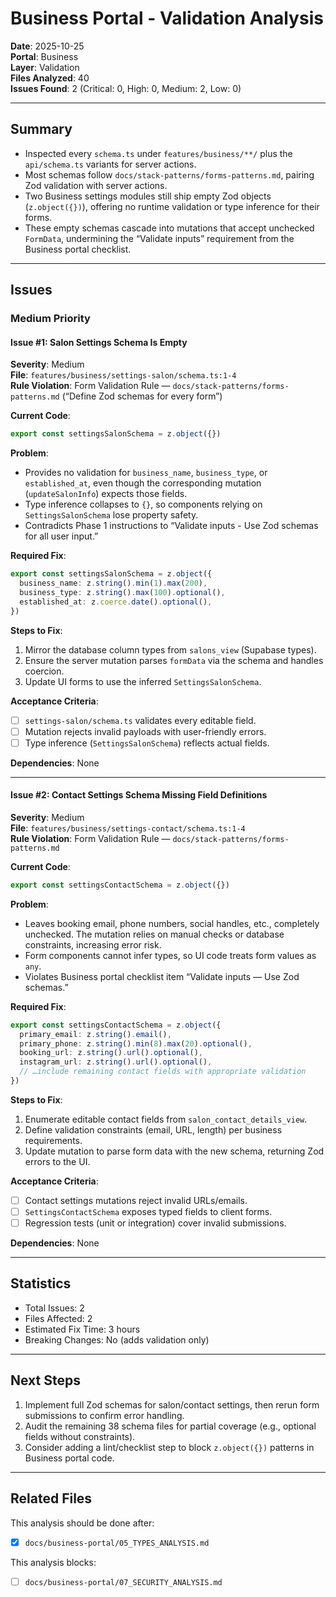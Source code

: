 # Business Portal - Validation Analysis

**Date**: 2025-10-25  
**Portal**: Business  
**Layer**: Validation  
**Files Analyzed**: 40  
**Issues Found**: 2 (Critical: 0, High: 0, Medium: 2, Low: 0)

---

## Summary

- Inspected every `schema.ts` under `features/business/**/` plus the `api/schema.ts` variants for server actions.
- Most schemas follow `docs/stack-patterns/forms-patterns.md`, pairing Zod validation with server actions.
- Two Business settings modules still ship empty Zod objects (`z.object({})`), offering no runtime validation or type inference for their forms.
- These empty schemas cascade into mutations that accept unchecked `FormData`, undermining the “Validate inputs” requirement from the Business portal checklist.

---

## Issues

### Medium Priority

#### Issue #1: Salon Settings Schema Is Empty
**Severity**: Medium  
**File**: `features/business/settings-salon/schema.ts:1-4`  
**Rule Violation**: Form Validation Rule — `docs/stack-patterns/forms-patterns.md` (“Define Zod schemas for every form”)

**Current Code**:
```typescript
export const settingsSalonSchema = z.object({})
```

**Problem**:
- Provides no validation for `business_name`, `business_type`, or `established_at`, even though the corresponding mutation (`updateSalonInfo`) expects those fields.
- Type inference collapses to `{}`, so components relying on `SettingsSalonSchema` lose property safety.
- Contradicts Phase 1 instructions to “Validate inputs - Use Zod schemas for all user input.”

**Required Fix**:
```typescript
export const settingsSalonSchema = z.object({
  business_name: z.string().min(1).max(200),
  business_type: z.string().max(100).optional(),
  established_at: z.coerce.date().optional(),
})
```

**Steps to Fix**:
1. Mirror the database column types from `salons_view` (Supabase types).
2. Ensure the server mutation parses `formData` via the schema and handles coercion.
3. Update UI forms to use the inferred `SettingsSalonSchema`.

**Acceptance Criteria**:
- [ ] `settings-salon/schema.ts` validates every editable field.
- [ ] Mutation rejects invalid payloads with user-friendly errors.
- [ ] Type inference (`SettingsSalonSchema`) reflects actual fields.

**Dependencies**: None

---

#### Issue #2: Contact Settings Schema Missing Field Definitions
**Severity**: Medium  
**File**: `features/business/settings-contact/schema.ts:1-4`  
**Rule Violation**: Form Validation Rule — `docs/stack-patterns/forms-patterns.md`

**Current Code**:
```typescript
export const settingsContactSchema = z.object({})
```

**Problem**:
- Leaves booking email, phone numbers, social handles, etc., completely unchecked. The mutation relies on manual checks or database constraints, increasing error risk.
- Form components cannot infer types, so UI code treats form values as `any`.
- Violates Business portal checklist item “Validate inputs — Use Zod schemas.”

**Required Fix**:
```typescript
export const settingsContactSchema = z.object({
  primary_email: z.string().email(),
  primary_phone: z.string().min(8).max(20).optional(),
  booking_url: z.string().url().optional(),
  instagram_url: z.string().url().optional(),
  // …include remaining contact fields with appropriate validation
})
```

**Steps to Fix**:
1. Enumerate editable contact fields from `salon_contact_details_view`.
2. Define validation constraints (email, URL, length) per business requirements.
3. Update mutation to parse form data with the new schema, returning Zod errors to the UI.

**Acceptance Criteria**:
- [ ] Contact settings mutations reject invalid URLs/emails.
- [ ] `SettingsContactSchema` exposes typed fields to client forms.
- [ ] Regression tests (unit or integration) cover invalid submissions.

**Dependencies**: None

---

## Statistics

- Total Issues: 2
- Files Affected: 2
- Estimated Fix Time: 3 hours
- Breaking Changes: No (adds validation only)

---

## Next Steps

1. Implement full Zod schemas for salon/contact settings, then rerun form submissions to confirm error handling.
2. Audit the remaining 38 schema files for partial coverage (e.g., optional fields without constraints).
3. Consider adding a lint/checklist step to block `z.object({})` patterns in Business portal code.

---

## Related Files

This analysis should be done after:
- [x] `docs/business-portal/05_TYPES_ANALYSIS.md`

This analysis blocks:
- [ ] `docs/business-portal/07_SECURITY_ANALYSIS.md`
